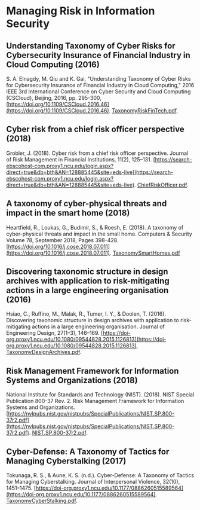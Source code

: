 # Managing Risk in Information Security

## Understanding Taxonomy of Cyber Risks for Cybersecurity Insurance of Financial Industry in Cloud Computing (2016)

S. A. Elnagdy, M. Qiu and K. Gai, "Understanding Taxonomy of Cyber Risks for Cybersecurity Insurance of Financial Industry in Cloud Computing," 2016 IEEE 3rd International Conference on Cyber Security and Cloud Computing (CSCloud), Beijing, 2016, pp. 295-300, [https://doi.org/10.1109/CSCloud.2016.46](https://doi.org/10.1109/CSCloud.2016.46). [TaxonomyRiskFinTech.pdf](TaxonomyRiskFinTech.pdf).

## Cyber risk from a chief risk officer perspective (2018)

Grobler, J. (2018). Cyber risk from a chief risk officer perspective. Journal of Risk Management in Financial Institutions, 11(2), 125–131. [https://search-ebscohost-com.proxy1.ncu.edu/login.aspx?direct=true&db=bth&AN=128885445&site=eds-live](https://search-ebscohost-com.proxy1.ncu.edu/login.aspx?direct=true&db=bth&AN=128885445&site=eds-live). [ChiefRiskOfficer.pdf](ChiefRiskOfficer.pdf).

## A taxonomy of cyber-physical threats and impact in the smart home (2018)

Heartfield, R., Loukas, G., Budimir, S., & Roesh, E. (2018). A taxonomy of cyber-physical threats and impact in the small home. Computers & Security Volume 78, September 2018, Pages 398-428. [https://doi.org/10.1016/j.cose.2018.07.011](https://doi.org/10.1016/j.cose.2018.07.011). [TaxonomySmartHomes.pdf](TaxonomySmartHomes.pdf)

## Discovering taxonomic structure in design archives with application to risk-mitigating actions in a large engineering organisation (2016)

Hsiao, C., Ruffino, M., Malak, R., Tumer, I. Y., & Doolen, T. (2016). Discovering taxonomic structure in design archives with application to risk-mitigating actions in a large engineering organisation. Journal of Engineering Design, 27(1–3), 146–169. [https://doi-org.proxy1.ncu.edu/10.1080/09544828.2015.1126813](https://doi-org.proxy1.ncu.edu/10.1080/09544828.2015.1126813). [TaxonomyDesignArchives.pdf](TaxonomyDesignArchives.pdf).

## Risk Management Framework for Information Systems and Organizations (2018)

National Institute for Standards and Technology (NIST). (2018). NIST Special Publication 800-37 Rev. 2. Risk Management Framework for Information Systems and Organizations. [https://nvlpubs.nist.gov/nistpubs/SpecialPublications/NIST.SP.800-37r2.pdf](https://nvlpubs.nist.gov/nistpubs/SpecialPublications/NIST.SP.800-37r2.pdf). [NIST.SP.800-37r2.pdf](NIST.SP.800-37r2.pdf).

## Cyber-Defense: A Taxonomy of Tactics for Managing Cyberstalking (2017)

Tokunaga, R. S., & Aune, K. S. (n.d.). Cyber-Defense: A Taxonomy of Tactics for Managing Cyberstalking. Journal of Interpersonal Violence, 32(10), 1451–1475. [https://doi-org.proxy1.ncu.edu/10.1177/0886260515589564](https://doi-org.proxy1.ncu.edu/10.1177/0886260515589564). [TaxonomyCyberStalking.pdf](TaxonomyCyberStalking.pdf).